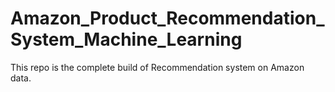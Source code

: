 # Amazon_Product_Recommendation_System_Machine_Learning
This repo is the complete build of Recommendation system on Amazon data.
